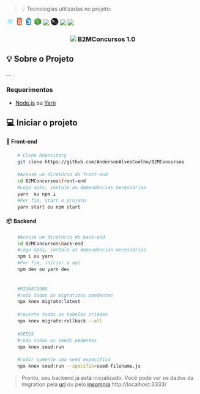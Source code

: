 > 💡 Tecnologias utilizadas no projeto:

<code><img height="20" src="https://raw.githubusercontent.com/github/explore/80688e429a7d4ef2fca1e82350fe8e3517d3494d/topics/react/react.png"></code>
<code><img height="20" src="https://raw.githubusercontent.com/github/explore/80688e429a7d4ef2fca1e82350fe8e3517d3494d/topics/html/html.png"></code>
<code><img height="20" src="https://raw.githubusercontent.com/github/explore/80688e429a7d4ef2fca1e82350fe8e3517d3494d/topics/css/css.png"></code>
<code><img height="20" src="https://raw.githubusercontent.com/github/explore/80688e429a7d4ef2fca1e82350fe8e3517d3494d/topics/nodejs/nodejs.png"></code>
<code><img height="20" src="https://cdn.iconscout.com/icon/free/png-512/postgresql-226047.png"></code>
<code><img height="20" src="https://raw.githubusercontent.com/github/explore/80688e429a7d4ef2fca1e82350fe8e3517d3494d/topics/terminal/terminal.png"></code>
<code><img height="20" src="https://upload.wikimedia.org/wikipedia/commons/thumb/9/9a/Visual_Studio_Code_1.35_icon.svg/1024px-Visual_Studio_Code_1.35_icon.svg.png"></code>
<code><img height="20" src="https://pbs.twimg.com/profile_images/1091817101738864640/eQpWLr2c_400x400.jpg"></code>

<div align="center">
<h3><img height="20" src="https://image.flaticon.com/icons/png/512/18/18436.png"> B2MConcursos 1.0</h3>
</div>

## 💡 Sobre o Projeto

...

### Requerimentos

- [Node.js](https://nodejs.org/en/download/) ou [Yarn](https://classic.yarnpkg.com/en/docs/getting-started)

## 💻 Iniciar o projeto

#### 🔖 Front-end

```bash
    # Clone Repository
    git clone https://github.com/AndersonAlvesCoelho/B2MConcursos

    #Acesse um diretório do front-end
    cd B2MConcursos\front-end
    #Logo após, instale as dependências necessárias
    yarn  ou npm i
    #Por fim, start o projeto
    yarn start ou npm start
```

#### 📦 Backend

```bash
    #Acesse um diretório do back-end
    cd B2MConcursos\back-end
    #Logo após, instale as dependências necessárias
    npm i ou yarn
    #Por fim, iniciar a api
    npm dev ou yarn dev


    #MIGRATIONS
    #roda todas as migrations pendentes
    npx knex migrate:latest

    #reverte todas as tabelas criadas
    npx knex migrate:rollback --all

    #SEEDS
    #roda todas as seeds pedentes
    npx knex seed:run
    
    #rodar somente uma seed específica
    npx knex seed:run --specific=seed-filename.js

```

> Pronto, seu backend já está inicializado. Você pode ver os dados da migration pela [url](http://localhost:3333/) ou pelo [insomnia](https://insomnia.rest/download/)
> http://localhost:3333/
